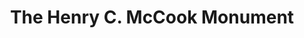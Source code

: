 ---
pid: LS206
title: The Henry C. McCook Monument
location_transcription: Somewhere in Old City
zipcode: '19143'
outside_phl: 
neighborhood: University City
age: '17'
age_range: 13-19
instagram: 
image_file_name: LS_206.jpg
proposal_transcription: I believe we should have a statue of Henry C. McCook because
  he designed the Philadelphia Civic flag and was a great artist.  For reference picture
  go to my twitter; it'll be my most recent picture.  Please and thank you.
topic: Art,Brotherly Love,History,Philadelphia
topic_summary: 0, 0, 0, 0
type: Sculpture Statue
keywords_other: 
credit: Ashanti Jones
image_labels: 
twitter: malissagarden
facebook: 
permalink: "/monuments/ls206/"
layout: item-page
---